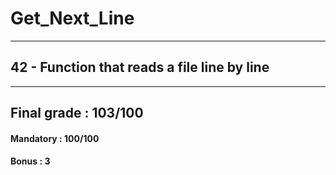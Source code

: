 # Get_Next_Line
---------------------------------------------------
## 42 - Function that reads a file line by line
---------------------------------------------------

## Final grade : 103/100

#### Mandatory : 100/100
#### Bonus : 3

